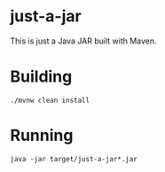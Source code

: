 just-a-jar
=====

This is just a Java JAR built with Maven.

Building
=====

	./mvnw clean install

Running
=====

	java -jar target/just-a-jar*.jar
